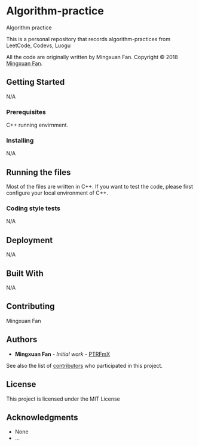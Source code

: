 # Algorithm-practice
Algorithm practice

This is a personal repository that records algorithm-practices from LeetCode, Codevs, Luogu

All the code are originally written by Mingxuan Fan. Copyright © 2018 <a href="https://github.com/PTRFmX">Mingxuan Fan</a>.
## Getting Started

N/A

### Prerequisites

C++ running envirnment.

### Installing

N/A


## Running the files

Most of the files are written in C++. If you want to test the code, please first configure your local environment of C++.

### Coding style tests

N/A

## Deployment

N/A

## Built With

N/A

## Contributing

Mingxuan Fan

## Authors

* **Mingxuan Fan** - *Initial work* - [PTRFmX](https://github.com/PTRFmX)

See also the list of [contributors](https://github.com/PTRFmX/Algorithm-practice/contributors) who participated in this project.

## License

This project is licensed under the MIT License

## Acknowledgments

* None
* ...
